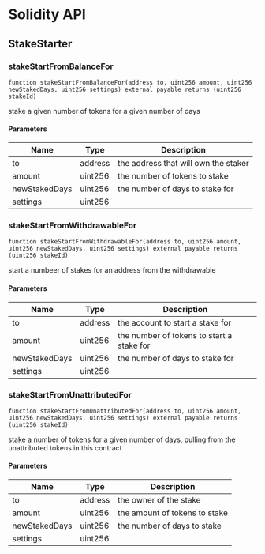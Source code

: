 # Solidity API

## StakeStarter

### stakeStartFromBalanceFor

```solidity
function stakeStartFromBalanceFor(address to, uint256 amount, uint256 newStakedDays, uint256 settings) external payable returns (uint256 stakeId)
```

stake a given number of tokens for a given number of days

#### Parameters

| Name | Type | Description |
| ---- | ---- | ----------- |
| to | address | the address that will own the staker |
| amount | uint256 | the number of tokens to stake |
| newStakedDays | uint256 | the number of days to stake for |
| settings | uint256 |  |

### stakeStartFromWithdrawableFor

```solidity
function stakeStartFromWithdrawableFor(address to, uint256 amount, uint256 newStakedDays, uint256 settings) external payable returns (uint256 stakeId)
```

start a numbeer of stakes for an address from the withdrawable

#### Parameters

| Name | Type | Description |
| ---- | ---- | ----------- |
| to | address | the account to start a stake for |
| amount | uint256 | the number of tokens to start a stake for |
| newStakedDays | uint256 | the number of days to stake for |
| settings | uint256 |  |

### stakeStartFromUnattributedFor

```solidity
function stakeStartFromUnattributedFor(address to, uint256 amount, uint256 newStakedDays, uint256 settings) external payable returns (uint256 stakeId)
```

stake a number of tokens for a given number of days, pulling from
the unattributed tokens in this contract

#### Parameters

| Name | Type | Description |
| ---- | ---- | ----------- |
| to | address | the owner of the stake |
| amount | uint256 | the amount of tokens to stake |
| newStakedDays | uint256 | the number of days to stake |
| settings | uint256 |  |

